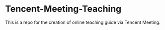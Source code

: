 # Tencent-Meeting-Teaching
This is a repo for the creation of online teaching guide via Tencent Meeting.
